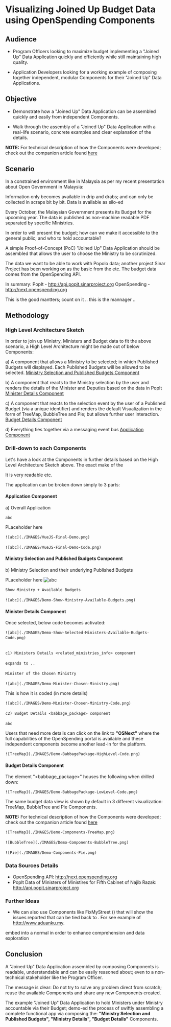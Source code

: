 # Visualizing Joined Up Budget Data using OpenSpending Components

## Audience

- Program Officers looking to maximize budget implementing a "Joined Up" Data Application quickly and efficiently while still maintaining high quality.

- Application Developers looking for a working example of composing together independent, modular Components for their "Joined Up" Data Applications.

## Objective

- Demonstrate how a "Joined Up" Data Application can be assembled quickly and easily from independent Components.

- Walk through the assembly of a "Joined Up" Data Application with a real-life scenario, concrete examples and clear explanation of the details.

**NOTE:** For technical description of how the Components were developed; check out the companion article found [here](./Porting-OpenSpending-Components-VueJS.md)

## Scenario

In a constrained environment like in Malaysia as per my recent presentation about Open Government in Malaysia:

Information only becomes available in drip and drabs; and can only be collected in scraps bit by bit.  Data is available as silo-ed

Every October, the Malaysian Government presents its Budget for the upcoming year.  The data is published as non-machine readable PDF separated by specific Ministries.

In order to will present the budget; how can we make it accessible to the general public; and who to hold accountable?

A simple Proof-of-Concept (PoC) "Joined Up" Data Application should be assembled that allows the user to choose the Ministry to be scrutinized.

The data we want to be able to work with Popolo data; another project Sinar Project has been working on as the basic from the etc.  The budget data comes from the OpenSpending API.  

In summary:
PopIt - http://api.popit.sinarproject.org
OpenSpending - http://next.openspending.org


This is the good mantters; count on it .. this is the mannager ..

## Methodology

### High Level Architecture Sketch

In order to join up Ministry, Ministers and Budget data to fit the above scenario, a High Level Architecture might be made out of below Components:

a) A component that allows a Ministry to be selected; in which Published Budgets will displayed.  Each Published Budgets will be allowed to be  selected. [Ministry Selection and Published Budgets Component](#ministry-selection-and-published-budgets-component)

b) A component that reacts to the Ministry selection by the user and renders the details of the Minister and Deputies based on the data in PopIt [Minister Details Component](#minister-details-component)

c) A component that reacts to the selection event by the user of a Published Budget (via a unique identifier) and renders the default Visualization in the form of TreeMap, BubbleTree and Pie; but allows  further user interaction. [Budget Details Component](#budget-details-component)

d) Everything ties together via a messaging event bus [Application Component](#application-component)

### Drill-down to each Components

Let's have a look at the Components in further details based on the High Level Architecture Sketch above.  The exact make of the 

It is very readable etc.

The application can be broken down simply to 3 parts:

#### Application Component

a) Overall Application

    abc

PLaceholder here 

    ![abc](./IMAGES/VueJS-Final-Demo.png)

    ![abc](./IMAGES/VueJS-Final-Demo-Code.png)

#### Ministry Selection and Published Budgets Component

b) Ministry Selection and their underlying Published Budgets
    
PLaceholder here ![abc](https://avatars-05.gitter.im/group/iv/3/57542d72c43b8c601977cdd3?s=48)

    Show Ministry + Available Budgets

    ![abc](./IMAGES/Demo-Show-Ministry-Available-Budgets.png)

#### Minister Details Component

Once selected, below code becomes activated:

    ![abc](./IMAGES/Demo-Show-Selected-Ministers-Available-Budgets-Code.png)


    c1) Ministers Details <related_ministries_info> component

    expands to ..

    Minister of the Chosen Ministry
     
    ![abc](./IMAGES/Demo-Minister-Chosen-Ministry.png)
    
This is how it is coded (in more details)
        
    ![abc](./IMAGES/Demo-Minister-Chosen-Ministry-Code.png)

    c2) Budget Details <babbage_package> component

    abc

Users that need more details can click on the link to **"OSNext"** where the full capabilities of the OpenSpending portal is available and these independent components become another lead-in for the platform.

    ![TreeMap](./IMAGES/Demo-BabbagePackage-HighLevel-Code.png)

    
#### Budget Details Component

The element "<babbage_package>" houses the following when drilled down:

    ![TreeMap](./IMAGES/Demo-BabbagePackage-LowLevel-Code.png)

The same budget data view is shown by default in 3 different visualization: TreeMap, BubbleTree and Pie Components.

**NOTE:** For technical description of how the Components were developed; check out the companion article found [here](./Porting-OpenSpending-Components-VueJS.md)

    ![TreeMap](./IMAGES/Demo-Components-TreeMap.png)

    ![BubbleTree](./IMAGES/Demo-Components-BubbleTree.png)

    ![Pie](./IMAGES/Demo-Components-Pie.png)


### Data Sources Details

- OpenSpending API: http://next.openspending.org
- PopIt Data of Ministers of Ministires for Fifth Cabinet of Najib Razak: http://api.popit.sinarproject.org
 

### Further Ideas

- We can also use Components like FixMyStreet () that will show the issues reported that can be tied back to .  For see example of http://www.aduanku.my. 

embed into a normal in order to enhance comprehension and data exploration


## Conclusion

A "Joined Up" Data Application assembled by composing Components is readable, understandable and can be easily reasoned about; even to a non-technical stakeholder like the Program Officer.

The message is clear: Do not try to solve any problem direct from scratch; reuse the available Components and share any new Components created.

The example "Joined Up" Data Application to hold Ministers under Ministry accountable via their Budget; demo-ed the process of swiftly assembling a complete functional app via composing the: **"Ministry Selection and Published Budgets", "Ministry Details", "Budget Details"** Components.

